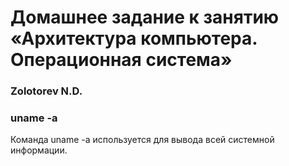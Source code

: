 # Домашнее задание к занятию «Архитектура компьютера. Операционная система»
### Zolotorev N.D.





### uname -a
 Команда uname -a используется для вывода всей системной информации. 

